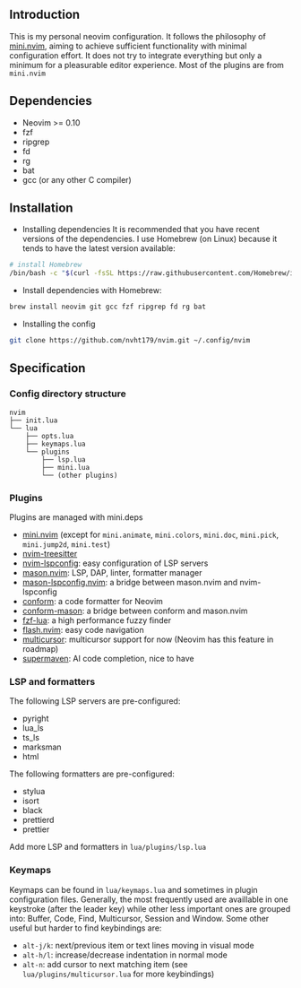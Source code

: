 ## Introduction
This is my personal neovim configuration. It follows the philosophy of [mini.nvim](https://github.com/echasnovski/mini.nvim), aiming to achieve sufficient functionality with minimal configuration effort. It does not try to integrate everything but only a minimum for a pleasurable editor experience. Most of the plugins are from `mini.nvim`

## Dependencies
- Neovim >= 0.10
- fzf
- ripgrep
- fd
- rg
- bat
- gcc (or any other C compiler)

## Installation
- Installing dependencies
It is recommended that you have recent versions of the dependencies. I use Homebrew (on Linux) because it tends to have the latest version available:

```bash
# install Homebrew
/bin/bash -c "$(curl -fsSL https://raw.githubusercontent.com/Homebrew/install/HEAD/install.sh)"
```

- Install dependencies with Homebrew:

```bash
brew install neovim git gcc fzf ripgrep fd rg bat
```

- Installing the config

```bash
git clone https://github.com/nvht179/nvim.git ~/.config/nvim
```

## Specification
### Config directory structure
```
nvim
├── init.lua
└── lua
    ├── opts.lua
    ├── keymaps.lua
    └── plugins
        ├── lsp.lua
        ├── mini.lua
        └── (other plugins)
```

### Plugins
Plugins are managed with mini.deps
- [mini.nvim](https://github.com/echasnovski/mini.nvim) (except for `mini.animate`, `mini.colors`, `mini.doc`, `mini.pick`, `mini.jump2d`, `mini.test`)
- [nvim-treesitter](https://github.com/nvim-treesitter/nvim-treesitter)
- [nvim-lspconfig](https://github.com/neovim/nvim-lspconfig): easy configuration of LSP servers
- [mason.nvim](https://github.com/williamboman/mason.nvim): LSP, DAP, linter, formatter manager
- [mason-lspconfig.nvim](https://github.com/williamboman/mason-lspconfig.nvim): a bridge between mason.nvim and nvim-lspconfig
- [conform](https://github.com/stevearc/conform.nvim): a code formatter for Neovim
- [conform-mason](https://github.com/williamboman/conform-mason.nvim): a bridge between conform and mason.nvim
- [fzf-lua](https://github.com/ibhagwan/fzf-lua): a high performance fuzzy finder
- [flash.nvim](https://github.com/folke/flash.nvim): easy code navigation
- [multicursor](https://github.com/jake-stewart/multicursor.nvim): multicursor support for now (Neovim has this feature in roadmap)
- [supermaven](https://github.com/supermaven-inc/supermaven-nvim): AI code completion, nice to have

### LSP and formatters
The following LSP servers are pre-configured:
- pyright
- lua_ls
- ts_ls
- marksman
- html

The following formatters are pre-configured:
- stylua
- isort
- black
- prettierd
- prettier

Add more LSP and formatters in `lua/plugins/lsp.lua`

### Keymaps
Keymaps can be found in `lua/keymaps.lua` and sometimes in plugin configuration files. Generally, the most frequently used are availlable in one keystroke (after the leader key) while other less important ones are grouped into: Buffer, Code, Find, Multicursor, Session and Window. Some other useful but harder to find keybindings are:
- `alt-j/k`: next/previous item or text lines moving in visual mode
- `alt-h/l`: increase/decrease indentation in normal mode
- `alt-n`: add cursor to next matching item (see `lua/plugins/multicursor.lua` for more keybindings)
